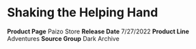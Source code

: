 ﻿---
id: '131'
name: Shaking the Helping Hand
rarity: Common
rus_type_level: null
source: null
trait: null
type: Source

---
# Shaking the Helping Hand

**Product Page** Paizo Store
**Release Date** 7/27/2022
**Product Line** Adventures
**Source Group** Dark Archive